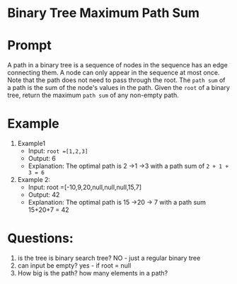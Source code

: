# Binary Tree Maximum Path Sum
# Prompt
A path in a binary tree is a sequence of nodes in the sequence has an edge connecting them. A node can only appear in the sequence at most once. Note that the path does not need to pass through the root.
The `path sum` of a path is the sum of the node's values in the path.
Given the `root` of a binary tree, return the maximum `path sum` of any non-empty path.

# Example
1. Example1
   - Input: `root =[1,2,3]`
   - Output: 6
   - Explanation: The optimal path is 2 ->1 ->3 with a path sum of `2 + 1 + 3 = 6`
2. Example 2:
   - Input: root =[-10,9,20,null,null,null,15,7]
   - Output: 42
   - Explanation: The optimal path is 15 ->20 -> 7 with a path sum 15+20+7 = 42

# Questions:
 1. is the tree is binary search tree? NO - just a regular binary tree
 2. can input be empty? yes - if root = null
 3. How big is the path? how many elements in a path?
#
